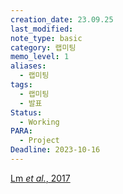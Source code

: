 ```yaml
---
creation_date: 23.09.25
last_modified: 
note_type: basic
category: 랩미팅
memo_level: 1
aliases:
  - 랩미팅
tags:
  - 랩미팅
  - 발표
Status:
  - Working
PARA:
  - Project
Deadline: 2023-10-16
---
```

[Lm *et al.*, 2017](zotero://select/items/@lm2017)